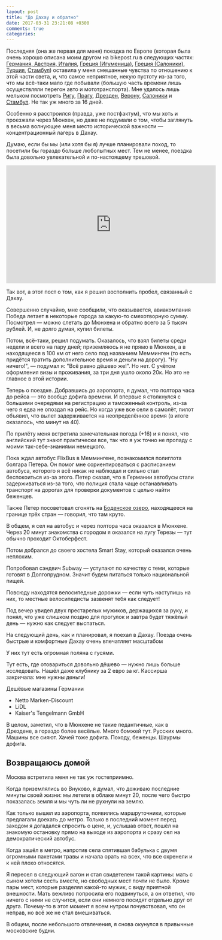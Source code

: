 ```yaml
---
layout: post
title: "До Дахау и обратно"
date: 2017-03-31 23:21:08 +0300
comments: true
categories:
---
```


Последняя (она же первая для меня) поездка по Европе (которая была очень хорошо описана моим другом на bikepost.ru в следующих частях:
[Германия, Австрия, Италия](https://bikepost.ru/blog/68990/Martovskij-tresh-pokhod-v-Evropu-2016-Germanija-Italija-Gretsija.html#cut),
[Греция (Игуменица)](https://bikepost.ru/blog/69159/Interesnye-epizody-martovskogo-tresh-pokhoda-v-Evropu-prokolotoe-koleso-i-russkij-mat.html),
[Греция (Салоники), Турция](https://bikepost.ru/blog/69052/Interesnye-epizody-martovskogo-tresh-pokhoda-v-Evropu-netrivialnyj-perekhod-iz-Gretsii-v-Turtsiju.html),
[Стамбул](https://bikepost.ru/blog/69163/Martovskij-tresh-pokhod-v-Evropu-Stambul.html)) оставила у меня смешанные чувства по отношению к этой части света, и, что самое неприятное, некую пустоту из-за того, что мы всё-таки мало где побывали (большую часть времени лишь осуществляли перегон авто и мототранспорта).
Мне удалось лишь мельком посмотреть
[Ригу](https://vk.com/album11722643_231759026),
[Прагу](https://vk.com/album11722643_232374914),
[Дрезден](https://vk.com/album11722643_232376154),
[Верону](https://vk.com/album11722643_232376341),
[Салоники](https://vk.com/album11722643_232389387)
и [Стамбул](https://vk.com/album11722643_232389472).
Не так уж много за 16 дней.

Особенно я расстроился (правда, уже постфактум), что мы хоть и проезжали через Мюнхен, но даже не подумали о том, чтобы заглянуть в весьма волнующее меня место исторической важности — концентрационный лагерь в Дахау.

<!--more-->

Думаю, если бы мы (или хотя бы я) лучше планировали поход, то посетили бы гораздо больше любопытных мест.
Тем не менее, поездка была довольно увлекательной и по-настоящему трешовой.

<iframe width="560" height="315" src="https://www.youtube.com/embed/yCGrEV5FL7I" frameborder="0" allowfullscreen></iframe>

Так вот, а этот пост о том, как я решил восполнить пробел, связанный с Дахау.

Совершенно случайно, мне сообщили, что оказывается, авиакомпания Победа летает в некоторые города за какую-то смехотворную сумму.
Посмотрел — можно слетать до Мюнхена и обратно всего за 5 тысяч рублей.
И, не долго думая, купил билеты.

Потом, всё-таки, решил подумать.
Оказалось, что взял билеты среди недели и всего на пару дней; приземляюсь я не прямо в Мюнхен, а в находящееся в 100 км от него село под названием Мемминген (то есть придётся тратить дополнительное время и деньги на дорогу).
"Ну ничего!", — подумал я: "Всё равно дёшево же!".
Но нет.
С учётом оформления визы и проживания, за три дня ушло около 20к.
Но это не главное в этой истории.

Теперь о поездке.
Добравшись до аэропорта, я думал, что полтора часа до рейса — это вообще дофига времени.
И впервые я столкнулся с большими очередями на регистрацию и таможенный контроль, из-за чего я едва не опоздал на рейс.
Но когда уже все сели в самолёт, пилот объявил, что вылет задерживается на неопределённое время (в итоге оказалось, что минут на 40).

По прилёту меня встретила замечательная погода (+16) и я понял, что английский тут знают практически все, так что я уж точно не пропаду с моими так-себе-знаниями немецкого.

Пока ждал автобус FlixBus в Меммингене, познакомился полиглота болгара Петера.
Он помог мне сориентироваться с расписанием автобуса, которого я всё никак не наблюдал и сильно стал беспокоиться из-за этого.
Петер сказал, что в Германии автобусы стали задерживаться из-за того, что полиция стала чаще останавливать транспорт на дорогах для проверки документов с целью найти беженцев.

Также Петер посоветовал сгонять на [Боденское озеро](https://ru.wikipedia.org/wiki/%D0%91%D0%BE%D0%B4%D0%B5%D0%BD%D1%81%D0%BA%D0%BE%D0%B5_%D0%BE%D0%B7%D0%B5%D1%80%D0%BE), находящееся на границе трёх стран — говорил, что там круто.

В общем, я сел на автобус и через полтора часа оказался в Мюнхене.
Через 20 минут знакомства с городом я оказался на лугу Терезы — тут обычно проходит Октоберфест.

Потом добрался до своего хостела Smart Stay, который оказался очень неплохим.

Попробовал сэндвич Subway — уступают по качеству с теми, которые готовят в Долгопрудном.
Значит будем питаться только национальной пищей.

Повсюду находятся велосипедные дорожки — если чуть наступишь на них, то местные велосипедисты зазвенят тебя как следует!

Под вечер увидел двух престарелых мужиков, держащихся за руку, и понял, что уже слишком поздно для прогулок и завтра будет тяжёлый день — нужно как следует выспаться.

На следующий день, как и планировал, я поехал в Дахау.
Поезда очень быстрые и комфортные
Дахау очень впечатляет масштабом

У них тут есть огромная поляна с гусями.

Тут есть, где отовариться довольно дёшево — нужно лишь больше исследовать.
Нашёл даже клубнику за 2 евро за кг.
Кассирша закричала: мне нужны деньги!

Дешёвые магазины Германии

- Netto Marken-Discount
- LiDL
- Kaiser's Tengelmann GmbH

В целом, заметил, что в Мюнхене не такие педантичные, как в Дрездене, а гораздо более весёлые.
Много бомжей тут.
Русских много.
Машины все сияют.
Хачей тоже дофига.
Походу, беженцы.
Шаурмы дофига.

## Возвращаюсь домой

Москва встретила меня не так уж гостеприимно.

Когда приземлялись во Внуково, я думал, что доживаю последние минуты своей жизни: мы летели в облаке минут 20, после чего быстро показалась земля и мы чуть ли не рухнули на землю.

Как только вышел из аэропорта, появились маршруточники, которые предлагали доехать до метро.
Только в последний момент перед заходом я догадался спросить о цене, и, услышав ответ, пошёл на знакомую остановку прямо на выходе из аэропорта и сразу сел на демократический автобус.

Когда зашёл в метро, напротив села спятившая бабулька с двумя огромными пакетами травы и начала орать на всех, что все охренели и к ней плохо относятся.

Я пересел в следующий вагон и стал свидетелем такой картины: мать с сыном хотели сесть вместе, но свободных мест почти не было.
Кроме пары мест, которые разделял какой-то мужик, с виду приятной внешности.
Мать вежливо попросила его подвинуться, а он ответил, что ничего с ними не случится, если они немного посидят отдельно друг от друга.
Почему-то в этот момент я всем нутром почувствовал, что он неправ, но всё же не стал вмешиваться.

В общем, после небольшого отвлечения, я снова окунулся в привычные московские будни.